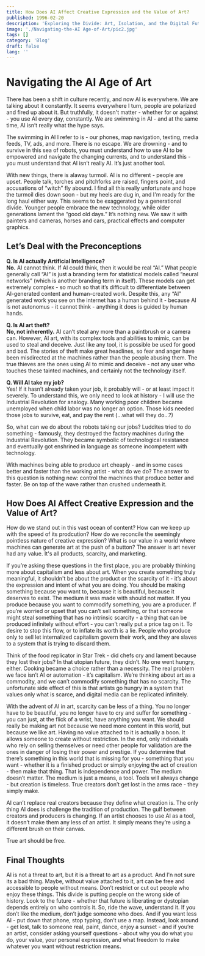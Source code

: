 ```yaml
---
title: How Does AI Affect Creative Expression and the Value of Art?
published: 1996-02-20
description: 'Exploring the Divide: Art, Isolation, and the Digital Future'
image: './Navigating-the-AI Age-of-Art/pic2.jpg'
tags: []
category: 'Blog'
draft: false
lang: ''
---
```


# Navigating the AI Age of Art

There has been a shift in culture recently, and now AI is everywhere. We are talking about it constantly. It seems everywhere I turn, people are polarized and fired up about it. But truthfully, it doesn't matter - whether for or against - you use AI every day, constantly. We are swimming in AI - and at the same time, AI isn’t really what the hype says.

The swimming in AI I refer to is - our phones, map navigation, texting, media feeds, TV, ads, and more. There is no escape. We are drowning - and to survive in this sea of robots, you must understand how to use AI to be empowered and navigate the changing currents, and to understand this - you must understand that AI isn’t really AI. It’s just another tool.

With new things, there is alaway turmoil. AI is no different - people are upset. People talk, torches and pitchforks are raised, fingers point, and accusations of “witch” fly abound. I find all this really unfortunate and hope the turmoil dies down soon - but my heels are dug in, and I'm ready for the long haul either way. This seems to be exaggerated by a generational divide. Younger people embrace the new technology, while older generations lament the “good old days.” It’s nothing new. We saw it with painters and cameras, horses and cars, practical effects and computer graphics.

## Let’s Deal with the Preconceptions

**Q. Is AI actually Artificial Intelligence?**  
**No.** AI cannot think. If AI could think, then it would be real “AI.” What people generally call “AI” is just a branding term for statistical models called “neural networks” (which is another branding term in itself). These models can get extremely complex - so much so that it’s difficult to differentiate between AI-generated content and human-created work. Despite this, any “AI” generated work you see on the internet has a human behind it - because AI is not autonomus - it cannot think - anything it does is guided by human hands.

**Q. Is AI art theft?**  
**No, not inherently.** AI can’t steal any more than a paintbrush or a camera can. However, AI art, with its complex tools and abilities to mimic, can be used to steal and deceive. Just like any tool, it is possible be used for good and bad. The stories of theft make great headlines, so fear and anger have been misdirected at the machines rather than the people abusing them. The true thieves are the ones using AI to mimic and deceive - not any user who touches these tainted machines, and certainly not the technology itself. 

**Q. Will AI take my job?**  
Yes! If it hasn’t already taken your job, it probably will - or at least impact it severely. To understand this, we only need to look at history - I will use the Industrial Revolution for analogy. Many working poor children became unemployed when child labor was no longer an option. Those kids needed those jobs to survive, eat, and pay the rent (…what will they do…?)

So, what can we do about the robots taking our jobs? Luddites tried to do something - famously, they destroyed the factory machines during the Industrial Revolution. They became symbolic of technological resistance and eventually got enshrined in language as someone incompetent with technology.

With machines being able to produce art cheaply - and in some cases better and faster than the working artist - what do we do? The answer to this question is nothing new: control the machines that produce better and faster. Be on top of the wave rather than crushed underneath it.

## How Does AI Affect Creative Expression and the Value of Art?

How do we stand out in this vast ocean of content? How can we keep up with the speed of its prodcution? How do we reconcile the seemingly pointless nature of creative expression? What is our value in a world where machines can generate art at the push of a button? The answer is art never had any value. It's all products, scarcity, and marketing.

If you’re asking these questions in the first place, you are probably thinking more about capitalism and less about art. When you create something truly meaningful, it shouldn't be about the product or the scarcity of it - it’s about the expression and intent of what you are doing. You should be making something because you want to, because it is beautiful, because it deserves to exist. The medium it was made with should not matter. If you produce because you want to commodify something, you are a producer. If you’re worried or upset that you can’t sell something, or that someone might steal something that has no intrinsic scarcity - a thing that can be produced infinitely without effort - you can't really put a price tag on it. To desire to stop this flow, or to inflate its worth is a lie. People who produce only to sell let internalized capitalism govern their work, and they are slaves to a system that is trying to discard them.

Think of the food replicator in Star Trek - did chefs cry and lament because they lost their jobs? In that utopian future, they didn’t. No one went hungry, either. Cooking became a choice rather than a necessity. The real problem we face isn’t AI or automation - it’s capitalism. We’re thinking about art as a commodity, and we can’t commodify something that has no scarcity. The unfortunate side effect of this is that artists go hungry in a system that values only what is scarce, and digital media can be replicated infinitely.

With the advent of AI in art, scarcity can be less of a thing. You no longer have to be beautiful, you no longer have to cry and suffer for something - you can just, at the flick of a wrist, have anything you want. We should really be making art not because we need more content in this world, but because we like art. Having no value attached to it is actually a boon. It allows someone to create without restriction. In the end, only individuals who rely on selling themselves or need other people for validation are the ones in danger of losing their power and prestige. If you determine that there’s something in this world that is missing for you - something that you want - whether it is a finished product or simply enjoying the act of creation - then make that thing. That is independence and power. The medium doesn’t matter. The medium is just a means, a tool. Tools will always change - but creation is timeless. True creators don’t get lost in the arms race - they simply make.

AI can’t replace real creators because they define what creation is. The only thing AI does is challenge the tradition of production. The gulf between creators and producers is changing. If an artist chooses to use AI as a tool, it doesn’t make them any less of an artist. It simply means they’re using a different brush on their canvas.

True art should be free.

## Final Thoughts

AI is not a threat to art, but it is a threat to art as a product. And I'n not sure its a bad thing. Maybe, without value attached to it, art can be free and accessible to people without means. Don’t restrict or cut out people who enjoy these things. This divide is putting people on the wrong side of history. Look to the future - whether that future is liberating or dystopian depends entirely on who controls it. So, ride the wave, understand it. If you don’t like the medium, don’t judge someone who does. And if you want less AI - put down that phone, stop typing, don’t use a map. Instead, look around - get lost, talk to someone real, paint, dance, enjoy a sunset - and if you’re an artist, consider asking yourself questions - about why you do what you do, your value, your personal expression, and what freedom to make whatever you want without restriction means.
